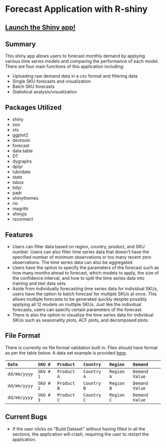 # Forecast Application with R-shiny
## <a href="https://mlombera.shinyapps.io/forecast_r-shiny/" target="_blank">Launch the Shiny app!</a>

## Summary
This shiny app allows users to forecast monthly demand by applying various time series models and comparing the performance of each model. There are four main functions of this application including:
- Uploading raw demand data in a csv format and filtering data
- Single SKU forecasts and visualization
- Batch SKU forecasts
- Statistical analysis/visualization

## Packages Utilized
- shiny
- zoo
- xts
- ggplot2
- devtools
- forecast
- data.table
- DT
- dygraphs
- dplyr
- lubridate
- stats
- tsbox
- tidyr
- padr
- shinythemes
- rio
- magrittr
- shinyjs
- rsconnect

## Features
- Users can filter data based on region, country, product, and SKU number. Users can also filter time series data that doesn't have the specified number of minimum observations or too many recent zero observations. The time series data can also be aggregated. 
- Users have the option to specify the parameters of the forecast such as how many months ahead to forecast, which models to apply, the size of the confidence interval, and how to split the time series data into training and test data sets. 
- Aside from individually forecasting time series data for individual SKUs, users have the option to batch forecast for multiple SKUs at once. This allows multiple forecasts to be generated quickly despite possibly applying all 12 models on multiple SKUs. Just like the individual forecasts, users can specify certain parameters of the forecast. 
- There is also the option to visualize the time series data for individual SKUs such as seasonality plots, ACF plots, and decomposed plots. 

## File Format
There is currently no file format validation built in. Files should have format as per the table below. A data set example is provided <a href="https://github.com/mlombera94/forecast_R-shiny/blob/master/dataset.csv" target="_blank">here</a>. 
  
|```Date```| ```SKU #```| ```Product```| ```Country```| ```Region```| ```Demand```|
|:---------------|:---------------|:---------------|:--------------|:---------------|:------------------|
|```dd/mm/yyyy```| ```SKU # 1```	|	```Product A```|```Country A```| ```Region A```	|	```Demand Value```|
|```dd/mm/yyyy```| ```SKU # 2```	|	```Product B```|```Country B```| ```Region B```	|	```Demand Value```|
|```dd/mm/yyyy```| ```SKU # 3```	|	```Product C```|```Country C```| ```Region C```	|	```Demand Value```|

## Current Bugs
- If the user clicks on "Build Dataset" without having filled in all the sections, the application will crash, requiring the user to restart the application. 